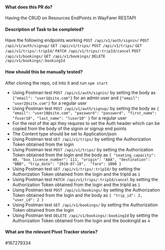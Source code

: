 #### What does this PR do?
Having the CRUD on Resources EndPoints in WayFarer RESTAPI
#### Description of Task to be completed?
Have the following endpoints working
`POST /api/v1/auth/signin/`
`POST /api/v1/auth/signup/`
`GET /api/v1/trips/`
`POST /api/v1/trips/`
`GET /api/v1/trips/:tripId/`
`PATCH /api/v1/trips/:tripId/cancel`
`POST /api/v1/bookings/`
`GET /api/v1/bookings/`
`DELETE /api/v1/bookings/:bookingId`
#### How should this be manually tested?
After cloning the repo, cd into it and run `npm start`
- Using Postman test `POST /api/v1/auth/signin/` by setting the body as `{"email": "user1@site.com"}` for an admin user and `{"email": "user2@site.com"}` for a regular user
- Using Postman test `POST /api/v1/auth/signup/` by setting the body as `{ "email": "user10@site.com", "password": "password", "first_name": "fuser10", "last_name": "luser10" }` for a regular user
- For the rest of the api they requires to set the Auth header which can be copied from the body of the signin or signup end points
- The Content type should be set to Application/json
- Using Postman test `GET /api/v1/trips/` by setting the Authorization Token obtained from the login
- Using Postman test `POST /api/v1/trips/` by setting the Authorization Token obtained from the login and the body as `{ "seating_capacity": 40, "bus_license_number": 111, "origin": "AAA", "destination": "BBB", "trip_date": "2019-07-18",  "fare": 1000 }` 
- Using Postman test `GET /api/v1/trips/:tripId/` by setting the Authorization Token obtained from the login and the tripId as `1`
- Using Postman test `PATCH /api/v1/trips/:tripId/cancel` by setting the Authorization Token obtained from the login and the tripId as `1`
- Using Postman test `POST /api/v1/bookings/` by setting the Authorization Token obtained from the login and the body as `{ "trip_id": 2, "user_id": 2 }` 
- Using Postman test `GET /api/v1/bookings/` by setting the Authorization Token obtained from the login
- Using Postman test `DELETE /api/v1/bookings/:bookingId` by setting the Authorization Token obtained from the login and the bookingId as `4`
#### What are the relevant Pivot Tracker stories?
#167279334

